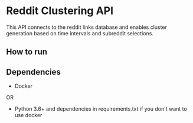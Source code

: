 # Reddit Clustering API

This API connects to the reddit links database and enables cluster generation based on time intervals and subreddit selections.

## How to run



## Dependencies

* Docker

OR
*  Python 3.6+ and dependencies in requirements.txt if you don't want to use docker

